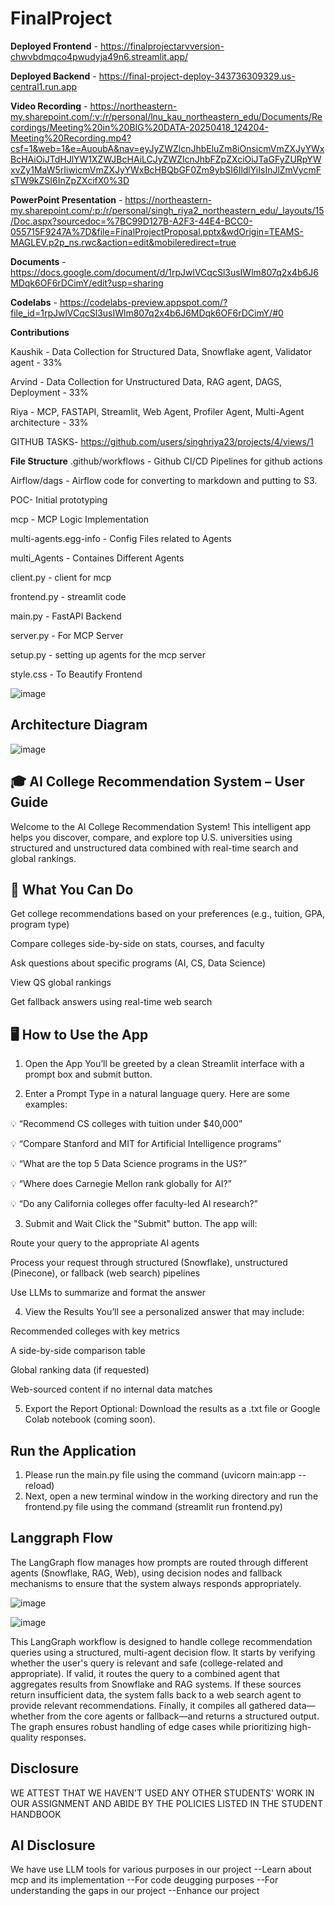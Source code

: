 # FinalProject


**Deployed Frontend** - https://finalprojectarvversion-chwvbdmqco4pwudyja49n6.streamlit.app/

**Deployed Backend** - https://final-project-deploy-343736309329.us-central1.run.app

**Video Recording** - https://northeastern-my.sharepoint.com/:v:/r/personal/lnu_kau_northeastern_edu/Documents/Recordings/Meeting%20in%20BIG%20DATA-20250418_124204-Meeting%20Recording.mp4?csf=1&web=1&e=AuoubA&nav=eyJyZWZlcnJhbEluZm8iOnsicmVmZXJyYWxBcHAiOiJTdHJlYW1XZWJBcHAiLCJyZWZlcnJhbFZpZXciOiJTaGFyZURpYWxvZy1MaW5rIiwicmVmZXJyYWxBcHBQbGF0Zm9ybSI6IldlYiIsInJlZmVycmFsTW9kZSI6InZpZXcifX0%3D

**PowerPoint Presentation** - https://northeastern-my.sharepoint.com/:p:/r/personal/singh_riya2_northeastern_edu/_layouts/15/Doc.aspx?sourcedoc=%7BC99D127B-A2F3-44E4-BCC0-055715F9247A%7D&file=FinalProjectProposal.pptx&wdOrigin=TEAMS-MAGLEV.p2p_ns.rwc&action=edit&mobileredirect=true

**Documents** - https://docs.google.com/document/d/1rpJwlVCqcSl3usIWlm807q2x4b6J6MDqk6OF6rDCimY/edit?usp=sharing

**Codelabs** - https://codelabs-preview.appspot.com/?file_id=1rpJwlVCqcSl3usIWlm807q2x4b6J6MDqk6OF6rDCimY/#0

**Contributions**

Kaushik - Data Collection for Structured Data, Snowflake agent, Validator agent - 33%

Arvind - Data Collection for Unstructured Data, RAG agent, DAGS, Deployment - 33%

Riya - MCP, FASTAPI, Streamlit, Web Agent, Profiler Agent, Multi-Agent architecture - 33%

GITHUB TASKS-
https://github.com/users/singhriya23/projects/4/views/1


**File Structure** 
.github/workflows - Github CI/CD Pipelines for github actions


Airflow/dags - Airflow code for converting to markdown and putting to S3.


POC- Initial prototyping

mcp - MCP Logic Implementation


multi-agents.egg-info - Config Files related to Agents


multi_Agents - Containes Different Agents


client.py - client for mcp


frontend.py - streamlit code


main.py - FastAPI Backend


server.py - For MCP Server


setup.py - setting up agents for the mcp server


style.css - To Beautify Frontend


![image](https://github.com/user-attachments/assets/b45c75f4-6da4-43c4-8378-f7db7e36fe05)


## Architecture Diagram

![image](https://github.com/user-attachments/assets/5b6ad1f7-0718-4c11-b21b-b234bc05d446)

## 🎓 AI College Recommendation System – User Guide

Welcome to the AI College Recommendation System! This intelligent app helps you discover, compare, and explore top U.S. universities using structured and unstructured data combined with real-time search and global rankings.

## 🚀 What You Can Do
Get college recommendations based on your preferences (e.g., tuition, GPA, program type)

Compare colleges side-by-side on stats, courses, and faculty

Ask questions about specific programs (AI, CS, Data Science)

View QS global rankings

Get fallback answers using real-time web search

## 🖥️ How to Use the App
1. Open the App
You’ll be greeted by a clean Streamlit interface with a prompt box and submit button.

2. Enter a Prompt
Type in a natural language query. Here are some examples:

  💡 “Recommend CS colleges with tuition under $40,000”

  💡 “Compare Stanford and MIT for Artificial Intelligence programs”

  💡 “What are the top 5 Data Science programs in the US?”

  💡 “Where does Carnegie Mellon rank globally for AI?”

  💡 “Do any California colleges offer faculty-led AI research?”

3. Submit and Wait
 Click the "Submit" button. The app will:

 Route your query to the appropriate AI agents

 Process your request through structured (Snowflake), unstructured (Pinecone), or fallback (web search) pipelines

 Use LLMs to summarize and format the answer

4. View the Results
  You’ll see a personalized answer that may include:

  Recommended colleges with key metrics

  A side-by-side comparison table

Global ranking data (if requested)

  Web-sourced content if no internal data matches

5. Export the Report
Optional: Download the results as a .txt file or Google Colab notebook (coming soon).

## Run the Application

1) Please run the main.py file using the command (uvicorn main:app --reload)
2) Next, open a new terminal window in the working directory and run the frontend.py file using the command (streamlit run frontend.py)


## Langgraph Flow

The LangGraph flow manages how prompts are routed through different agents (Snowflake, RAG, Web), using decision nodes and fallback mechanisms to ensure that the system always responds appropriately.

![image](https://github.com/user-attachments/assets/4b7e0caa-ada5-42eb-8290-770835e8659c)

![image](https://github.com/user-attachments/assets/b116d335-2a24-4fcd-b5dc-b696b8f8f76e)

This LangGraph workflow is designed to handle college recommendation queries using a structured, multi-agent decision flow. It starts by verifying whether the user's query is relevant and safe (college-related and appropriate). If valid, it routes the query to a combined agent that aggregates results from Snowflake and RAG systems. If these sources return insufficient data, the system falls back to a web search agent to provide relevant recommendations. Finally, it compiles all gathered data—whether from the core agents or fallback—and returns a structured output. The graph ensures robust handling of edge cases while prioritizing high-quality responses.

## Disclosure
WE ATTEST THAT WE HAVEN'T USED ANY OTHER STUDENTS' WORK IN OUR ASSIGNMENT AND ABIDE BY THE POLICIES LISTED IN THE STUDENT HANDBOOK

## AI Disclosure

We have use LLM tools for various purposes in our project
--Learn about mcp and its implementation
--For code deugging purposes
--For understanding the gaps in our project
--Enhance our project 





